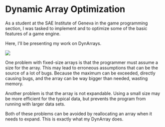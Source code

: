 # Dynamic Array Optimization

As a student at the SAE Institute of Geneva in the game programming section, I was tasked to implement and to optimize some of the basic features of a game engine. 

Here, I'll be presenting my work on DynArrays.

![](https://gjeannin0.github.io/editor.md/180x180.jpg)

One problem with fixed-size arrays is that the programmer must assume a size for the array. This may lead to erroneous assumptions that can be the source of a lot of bugs. Because the maximum can be exceeded, directly causing bugs, and the array can be way bigger than needed, wasting memory.

Another problem is that the array is not expandable. Using a small size may be more efficient for the typical data, but prevents the program from running with larger data sets.

Both of these problems can be avoided by reallocating an array when it needs to expand. This is exactly what my DynArray does. 

